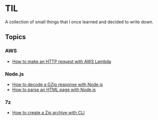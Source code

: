 # TIL

A collection of small things that I once learned and decided to write down.

## Topics

### AWS

* [How to make an HTTP request with AWS Lambda](/aws/lambda-make-http-request.md)

### Node.js

* [How to decode a GZip response with Node.js](/nodejs/gzip-encoding-response.md)
* [How to parse an HTML page with Node.js](/nodejs/parse-html.md)

### 7z

* [How to create a Zip archive with CLI](/7z/create-zip-with-cli.md)